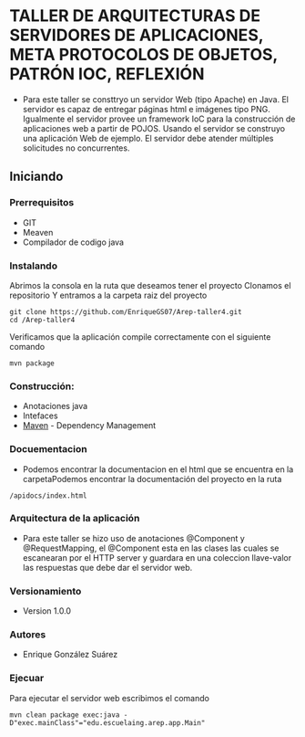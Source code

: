 # TALLER DE ARQUITECTURAS DE SERVIDORES DE APLICACIONES, META PROTOCOLOS DE OBJETOS, PATRÓN IOC, REFLEXIÓN
- Para este taller se consttryo un servidor Web (tipo Apache) en Java. El servidor es capaz de entregar páginas html e imágenes tipo PNG. Igualmente el servidor provee un framework IoC para la construcción de aplicaciones web a partir de POJOS. Usando el servidor se construyo una aplicación Web de ejemplo. El servidor debe atender múltiples solicitudes no concurrentes.

## Iniciando
### Prerrequisitos
- GIT
- Meaven
- Compilador de codigo java
### Instalando
Abrimos la consola en la ruta que deseamos tener el proyecto
Clonamos el repositorio 
Y entramos a la carpeta raiz del proyecto
```
git clone https://github.com/EnriqueGS07/Arep-taller4.git
cd /Arep-taller4
```
Verificamos que la aplicación compile correctamente con el siguiente comando
```
mvn package
```


### Construcción:
- Anotaciones java
- Intefaces
- [Maven](https://maven.apache.org/) - Dependency Management
### Docuementacion
- Podemos encontrar la documentacion en el html que se encuentra en la carpetaPodemos encontrar la documentación del proyecto en la ruta 
```
/apidocs/index.html

```

### Arquitectura de la aplicación
- Para este taller se hizo uso de anotaciones @Component y @RequestMapping, el @Component esta en las clases las cuales se escanearan por el HTTP server y guardara en una coleccion llave-valor las respuestas que debe dar el servidor web.


### Versionamiento
- Version 1.0.0
### Autores
- Enrique González Suárez


### Ejecuar
Para ejecutar el servidor web escribimos el comando
```
mvn clean package exec:java -D"exec.mainClass"="edu.escuelaing.arep.app.Main"
```
